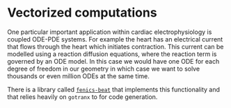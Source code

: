 # Vectorized computations

One particular important application within cardiac electrophysiology is coupled ODE-PDE systems. For example the heart has an electrical current that flows through the heart which initiates contraction. This current can be modelled using a reaction diffusion equations, where the reaction term is governed by an ODE model. In this case we would have one ODE for each degree of freedom in our geometry in which case we want to solve thousands or even million ODEs at the same time.

There is a library called [`fenics-beat`](https://finsberg.github.io/fenics-beat) that implements this functionality and that relies heavily on `gotranx` to for code generation.
